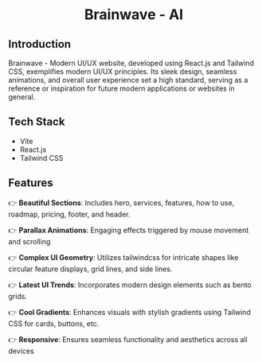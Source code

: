 <div align="center">
    <a href="https://sushmanth-brainwave.netlify.app/" target="_blank" style="text-decoration: none; color: inherit;">
      <h1>Brainwave - AI</h1>
    </a>
</div>



## <a name="introduction">Introduction</a>

Brainwave - Modern UI/UX website, developed using React.js and Tailwind CSS, exemplifies modern UI/UX principles. Its sleek design, seamless animations, and overall user experience set a high standard, serving as a reference or inspiration for future modern applications or websites in general.
## <a name="tech-stack">Tech Stack</a>

- Vite
- React.js
- Tailwind CSS

## <a name="features">Features</a>

👉 **Beautiful Sections**: Includes hero, services, features, how to use, roadmap, pricing, footer, and header.

👉 **Parallax Animations**: Engaging effects triggered by mouse movement and scrolling

👉 **Complex UI Geometry**: Utilizes tailwindcss for intricate shapes like circular feature displays, grid lines, and side lines.

👉 **Latest UI Trends**: Incorporates modern design elements such as bento grids.

👉 **Cool Gradients**: Enhances visuals with stylish gradients using Tailwind CSS for cards, buttons, etc.

👉 **Responsive**: Ensures seamless functionality and aesthetics across all devices
